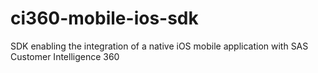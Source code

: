 # ci360-mobile-ios-sdk
SDK enabling the integration of a native iOS mobile application with SAS Customer Intelligence 360
